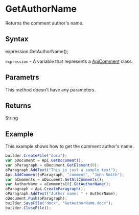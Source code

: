 # GetAuthorName

Returns the comment author's name.

## Syntax

expression.GetAuthorName();

`expression` - A variable that represents a [ApiComment](../ApiComment.md) class.

## Parametrs

This method doesn't have any parameters.

## Returns

String

## Example

This example shows how to get the comment author's name.

```javascript
builder.CreateFile("docx");
var oDocument = Api.GetDocument();
var oParagraph = oDocument.GetElement(0);
oParagraph.AddText("This is just a sample text");
Api.AddComment(oParagraph, "comment", "John Smith");
var aComments = oDocument.GetAllComments();
var AuthorName = aComments[0].GetAuthorName();
oParagraph = Api.CreateParagraph();
oParagraph.AddText("Author name: " + AuthorName);
oDocument.Push(oParagraph);
builder.SaveFile("docx", "GetAuthorName.docx");
builder.CloseFile();
```